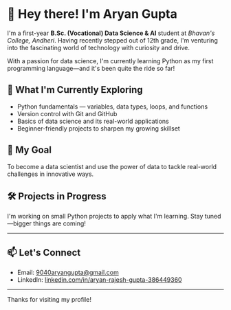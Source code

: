 # 👋 Hey there! I'm Aryan Gupta

I'm a first-year **B.Sc. (Vocational) Data Science & AI** student at *Bhavan's College, Andheri*. Having recently stepped out of 12th grade, I'm venturing into the fascinating world of technology with curiosity and drive.

With a passion for data science, I'm currently learning Python as my first programming language—and it's been quite the ride so far!

## 🌱 What I'm Currently Exploring
- Python fundamentals — variables, data types, loops, and functions  
- Version control with Git and GitHub  
- Basics of data science and its real-world applications  
- Beginner-friendly projects to sharpen my growing skillset  

## 🎯 My Goal
To become a data scientist and use the power of data to tackle real-world challenges in innovative ways.

## 🛠️ Projects in Progress
I'm working on small Python projects to apply what I'm learning. Stay tuned—bigger things are coming!

---

## 📫 Let's Connect
- Email: 9040aryangupta@gmail.com  
- LinkedIn: [linkedin.com/in/aryan-rajesh-gupta-386449360](https://www.linkedin.com/in/aryan-rajesh-gupta-386449360)

---

Thanks for visiting my profile!
